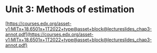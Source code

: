 # Unit 3: Methods of estimation

[https://courses.edx.org/asset-v1:MITx+18.6501x+1T2022+type@asset+block@lectureslides_chap3-annot.pdf](https://courses.edx.org/asset-v1:MITx+18.6501x+1T2022+type@asset+block@lectureslides_chap3-annot.pdf)